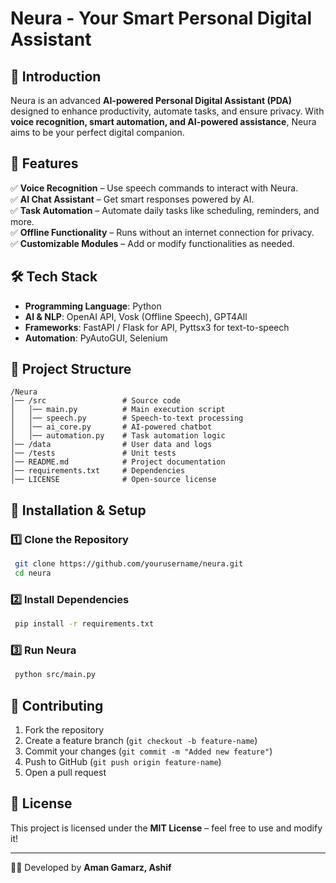 # **Neura - Your Smart Personal Digital Assistant**

## 🚀 Introduction

Neura is an advanced **AI-powered Personal Digital Assistant (PDA)** designed to enhance productivity, automate tasks, and ensure privacy. With **voice recognition, smart automation, and AI-powered assistance**, Neura aims to be your perfect digital companion.

## 🎯 Features

✅ **Voice Recognition** – Use speech commands to interact with Neura.\
✅ **AI Chat Assistant** – Get smart responses powered by AI.\
✅ **Task Automation** – Automate daily tasks like scheduling, reminders, and more.\
✅ **Offline Functionality** – Runs without an internet connection for privacy.\
✅ **Customizable Modules** – Add or modify functionalities as needed.

## 🛠️ Tech Stack

- **Programming Language**: Python
- **AI & NLP**: OpenAI API, Vosk (Offline Speech), GPT4All
- **Frameworks**: FastAPI / Flask for API, Pyttsx3 for text-to-speech
- **Automation**: PyAutoGUI, Selenium

## 📂 Project Structure

```
/Neura
│── /src                 # Source code
│   │── main.py          # Main execution script
│   │── speech.py        # Speech-to-text processing
│   │── ai_core.py       # AI-powered chatbot
│   │── automation.py    # Task automation logic
│── /data                # User data and logs
│── /tests               # Unit tests
│── README.md            # Project documentation
│── requirements.txt     # Dependencies
│── LICENSE              # Open-source license
```

## 🚀 Installation & Setup

### **1️⃣ Clone the Repository**

```sh
 git clone https://github.com/yourusername/neura.git
 cd neura
```

### **2️⃣ Install Dependencies**

```sh
 pip install -r requirements.txt
```

### **3️⃣ Run Neura**

```sh
 python src/main.py
```

## 🤝 Contributing

1. Fork the repository
2. Create a feature branch (`git checkout -b feature-name`)
3. Commit your changes (`git commit -m "Added new feature"`)
4. Push to GitHub (`git push origin feature-name`)
5. Open a pull request

## 📜 License

This project is licensed under the **MIT License** – feel free to use and modify it!

---

👨‍💻 Developed by **Aman Gamarz, Ashif**
